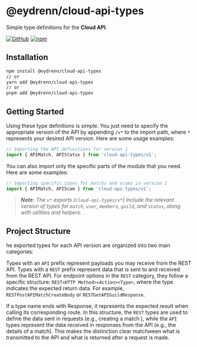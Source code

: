 # @eydrenn/cloud-api-types

Simple type definitions for the **Cloud API**.

[![GitHub](https://img.shields.io/github/license/eydrenn/cloud-api-types)](https://github.com/eydrenn/cloud-api-types/blob/main/LICENSE)
[![npm](https://img.shields.io/npm/v/cloud-api-types?color=crimson&logo=npm)](https://www.npmjs.com/package/@eydrenn/cloud-api-types)

## Installation

```bash
npm install @eydrenn/cloud-api-types
// or
yarn add @eydrenn/cloud-api-types
// or
pnpm add @eydrenn/cloud-api-types
```

## Getting Started

Using these type definitions is simple. You just need to specify the appropriate version of the API by appending `/v*` to the import path, where `*` represents your desired API version. Here are some usage examples:

```ts
// Importing the API definitions for version 1
import { APIMatch, APIStatus } from 'cloud-api-types/v1';
```

You can also import only the specific parts of the module that you need. Here are some examples:

```ts
// Importing specific types for matchs and scams in version 1
import { APIMatch, APIScam } from 'cloud-api-types/v1';
```

> _**Note:** The `v*` exports (`cloud-api-types/v*`) include the relevant version of types for `match`, `user`, `members`, `guild`, and `status`, along with utilities and helpers._

## Project Structure

he exported types for each API version are organized into two main categories:

Types with an `API` prefix represent payloads you may receive from the REST API.
Types with a `REST` prefix represent data that is sent to and received from the REST API.
For endpoint options in the `REST` category, they follow a specific structure: `REST<HTTP Method><Action><Type>`, where the type indicates the expected return data. For example, `RESTPostAPIMatchCreateBody` or `RESTGetAPIGuildResponse`.

If a type name ends with Response, it represents the expected result when calling its corresponding route.
In this structure, the `REST` types are used to define the data sent in requests (e.g., creating a match ), while the `API` types represent the data received in responses from the API (e.g., the details of a match). This makes the distinction clear matchween what is transmitted to the API and what is returned after a request is made.